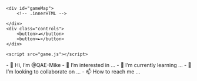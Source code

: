 <!DOCTYPE html>
<html lang="en">

<head>
    <meta charset="UTF-8">
    <title>ROBO WALK | GAME v1</title>
    <link rel="stylesheet" href="game.css"> 
</head>

<body>

    <div id="gameMap">
        <!-- .innerHTML -->

    </div>
    <div class="controls">
        <button>◄</button>
        <button>►</button>
    </div>

    <script src="game.js"></script>

</body>

</html>- 👋 Hi, I’m @QAE-Mike
- 👀 I’m interested in ...
- 🌱 I’m currently learning ...
- 💞️ I’m looking to collaborate on ...
- 📫 How to reach me ...


